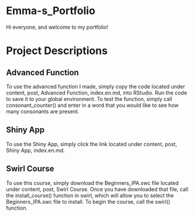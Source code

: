 # Emma-s_Portfolio
Hi everyone, and welcome to my portfolio!
# Project Descriptions 

## Advanced Function 
To use the advanced function I made, simply copy the code located under content, post, Advanced Function, index.en.md, into RStudio.
Run the code to save it to your global environment. 
To test the function, simply call consonant_counter() and enter in a word that you would like to see how many consonants are present.

## Shiny App
To use the Shiny App, simply click the link located under content, post, Shiny App, index.en.md.

## Swirl Course 
To use this course, simply download the Beginners_IPA.swc file located under content, post, Swirl Course.
Once you have downloaded that file, call the install_course() function in swirl, which will allow you to select the Beginners_IPA.swc file to install.
To begin the course, call the swirl() function.
